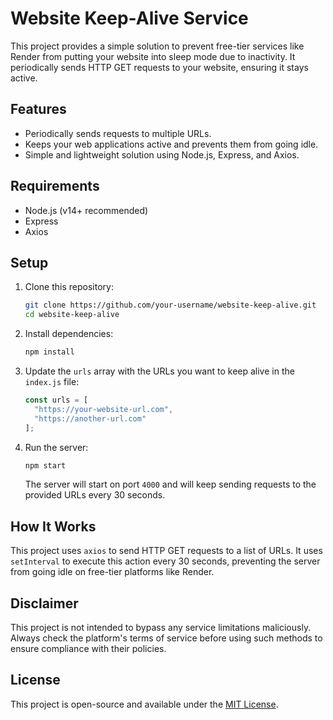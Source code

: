 # Website Keep-Alive Service

This project provides a simple solution to prevent free-tier services like Render from putting your website into sleep mode due to inactivity. It periodically sends HTTP GET requests to your website, ensuring it stays active.

## Features
- Periodically sends requests to multiple URLs.
- Keeps your web applications active and prevents them from going idle.
- Simple and lightweight solution using Node.js, Express, and Axios.

## Requirements
- Node.js (v14+ recommended)
- Express
- Axios

## Setup

1. Clone this repository:
   ```bash
   git clone https://github.com/your-username/website-keep-alive.git
   cd website-keep-alive
   ```

2. Install dependencies:
   ```bash
   npm install
   ```

3. Update the `urls` array with the URLs you want to keep alive in the `index.js` file:
   ```javascript
   const urls = [
     "https://your-website-url.com",
     "https://another-url.com"
   ];
   ```

4. Run the server:
   ```bash
   npm start
   ```

   The server will start on port `4000` and will keep sending requests to the provided URLs every 30 seconds.

## How It Works
This project uses `axios` to send HTTP GET requests to a list of URLs. It uses `setInterval` to execute this action every 30 seconds, preventing the server from going idle on free-tier platforms like Render.

## Disclaimer
This project is not intended to bypass any service limitations maliciously. Always check the platform's terms of service before using such methods to ensure compliance with their policies.

## License
This project is open-source and available under the [MIT License](LICENSE).
